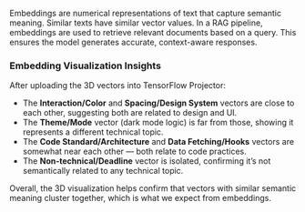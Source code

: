 Embeddings are numerical representations of text that capture semantic meaning. Similar texts have similar vector values. 
In a RAG pipeline, embeddings are used to retrieve relevant documents based on a query. 
This ensures the model generates accurate, context-aware responses.
### Embedding Visualization Insights

After uploading the 3D vectors into TensorFlow Projector:

- The **Interaction/Color** and **Spacing/Design System** vectors are close to each other, suggesting both are related to design and UI.
- The **Theme/Mode** vector (dark mode logic) is far from those, showing it represents a different technical topic.
- The **Code Standard/Architecture** and **Data Fetching/Hooks** vectors are somewhat near each other — both relate to code practices.
- The **Non-technical/Deadline** vector is isolated, confirming it’s not semantically related to any technical topic.

Overall, the 3D visualization helps confirm that vectors with similar semantic meaning cluster together, which is what we expect from embeddings.
